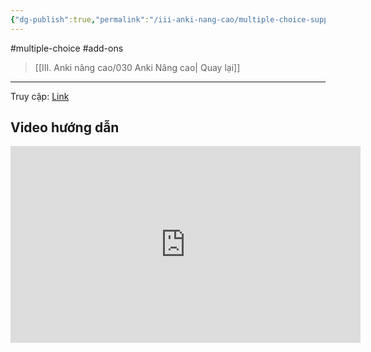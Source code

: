 ```yaml
---
{"dg-publish":true,"permalink":"/iii-anki-nang-cao/multiple-choice-support-tao-the-dang-trac-nghiem-multiple-choice-bang-anki/","dgPassFrontmatter":true,"noteIcon":""}
---
```


#multiple-choice #add-ons

> [[III. Anki nâng cao/030 Anki Nâng cao\| Quay lại]]

___ 

Truy cập: [Link](https://ankivn.com/huong-dan/multiple-choice/)

## Video hướng dẫn
<iframe width="560" height="315" src="https://www.youtube.com/embed/hL0oWjCtwKY" title="YouTube video player" frameborder="0" allow="accelerometer; autoplay; clipboard-write; encrypted-media; gyroscope; picture-in-picture; web-share" allowfullscreen></iframe>